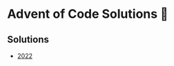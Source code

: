 # Advent of Code Solutions :christmas_tree:

## Solutions
- [2022](#santa-advent-of-code-solutions---2022-christmas_tree)
